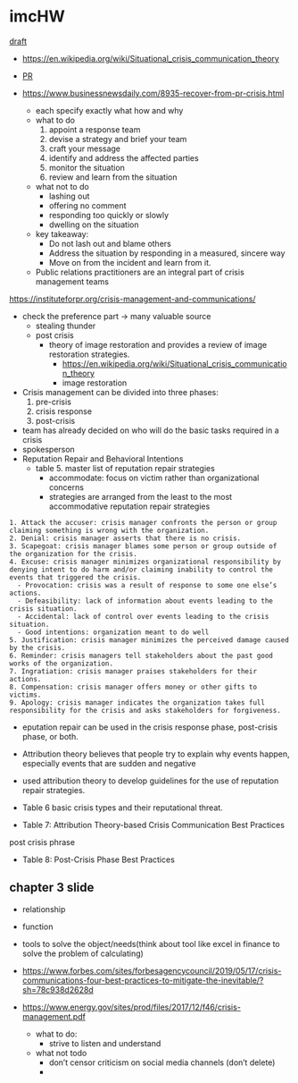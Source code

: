 # imcHW

[draft](draft)

- https://en.wikipedia.org/wiki/Situational_crisis_communication_theory
- [PR](PR)

- https://www.businessnewsdaily.com/8935-recover-from-pr-crisis.html
  - each specify exactly what how and why
  - what to do
    1. appoint a response team
    2. devise a strategy and brief your team
    3. craft your message
    4. identify and address the affected parties
    5. monitor the situation
    6. review and learn from the situation
  - what not to do
    - lashing out
    - offering no comment
    - responding too quickly or slowly
    - dwelling on the situation
  - key takeaway:
    - Do not lash out and blame others
    - Address the situation by responding in a measured, sincere way
    - Move on from the incident and learn from it.
  - Public relations practitioners are an integral part of crisis management teams

https://instituteforpr.org/crisis-management-and-communications/

- check the preference part -> many valuable source
  - stealing thunder
  - post crisis
    - theory of image restoration and provides a review of image restoration strategies.
      - https://en.wikipedia.org/wiki/Situational_crisis_communication_theory
      - image restoration
- Crisis management can be divided into three phases:
  1. pre-crisis
  2. crisis response
  3. post-crisis
- team has already decided on who will do the basic tasks required in a crisis
- spokesperson
- Reputation Repair and Behavioral Intentions
  - table 5. master list of reputation repair strategies
    - accommodate: focus on victim rather than organizational concerns
    - strategies are arranged from the least to the most accommodative reputation repair strategies

```table 5 - master list of reputation repair strategies
1. Attack the accuser: crisis manager confronts the person or group claiming something is wrong with the organization.
2. Denial: crisis manager asserts that there is no crisis.
3. Scapegoat: crisis manager blames some person or group outside of the organization for the crisis.
4. Excuse: crisis manager minimizes organizational responsibility by denying intent to do harm and/or claiming inability to control the events that triggered the crisis.
  - Provocation: crisis was a result of response to some one else’s actions.
  - Defeasibility: lack of information about events leading to the crisis situation.
  - Accidental: lack of control over events leading to the crisis situation.
  - Good intentions: organization meant to do well
5. Justification: crisis manager minimizes the perceived damage caused by the crisis.
6. Reminder: crisis managers tell stakeholders about the past good works of the organization.
7. Ingratiation: crisis manager praises stakeholders for their actions.
8. Compensation: crisis manager offers money or other gifts to victims.
9. Apology: crisis manager indicates the organization takes full responsibility for the crisis and asks stakeholders for forgiveness.
```

- eputation repair can be used in the crisis response phase, post-crisis phase, or both.
- Attribution theory believes that people try to explain why events happen, especially events that are sudden and negative
- used attribution theory to develop guidelines for the use of reputation repair strategies.

- Table 6 basic crisis types and their reputational threat.
- Table 7: Attribution Theory-based Crisis Communication Best Practices

post crisis phrase

- Table 8: Post-Crisis Phase Best Practices

## chapter 3 slide

- relationship
- function
- tools to solve the object/needs(think about tool like excel in finance to solve the problem of calculating)

- https://www.forbes.com/sites/forbesagencycouncil/2019/05/17/crisis-communications-four-best-practices-to-mitigate-the-inevitable/?sh=78c938d2628d
- https://www.energy.gov/sites/prod/files/2017/12/f46/crisis-management.pdf
  - what to do:
    - strive to listen and understand
  - what not todo
    - don’t censor criticism on social media channels (don’t delete)
    -
